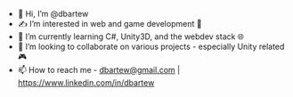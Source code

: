 - 👋 Hi, I’m @dbartew
- ✍ I’m interested in web and game development 👾
- 🌱 I’m currently learning C#, Unity3D, and the webdev stack 🌐
- 💞️ I’m looking to collaborate on various projects - especially Unity related 🎮 
- 📫 How to reach me - dbartew@gmail.com | https://www.linkedin.com/in/dbartew

<!---
dbartew/dbartew is a ✨ special ✨ repository because its `README.md` (this file) appears on your GitHub profile.
You can click the Preview link to take a look at your changes.
--->
